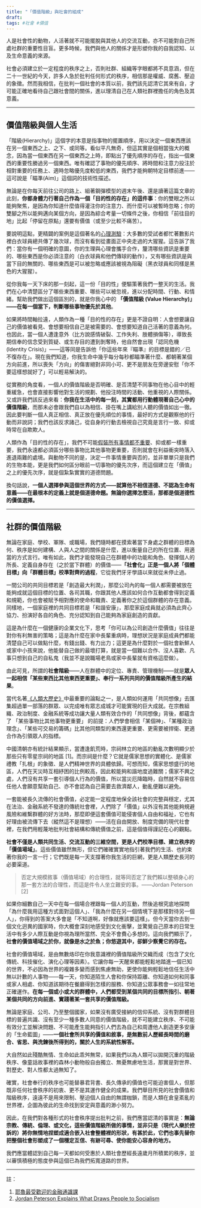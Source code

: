 ```yaml
---
title: "「價值階級」與社會的組成"
draft: 
tags: #社會 #價值
---
```

人是社會性的動物，人活著就不可能擺脫與其他人的交流互動，亦不可能對自己所處社群的重要性目盲。更多時候，我們與他人的關係才是形塑你我的自我認知、以及生命意義的來源。

社會必須建立於一定程度的秩序之上，否則社群、組織等字眼都將不具意涵，但在二十一世紀的今天，許多人急於批判任何形式的秩序，相信那是權威、腐舊、壓迫的象徵。然而我相信，在批判一個社會的本質以前，我們該先認清它其來有自，才可能正確地看待自己跟社會間的關係，進以理清自己在人類社群裡擔任的角色及其意義。

---

## 價值階級與個人生活

「階級(Hierarchy)」這個字的本意是指事物的擺置順序，用以決定一個東西應該在另一個東西之上、之下、或同等。看似平凡無奇，但這其實是個相當強大的概念，因為當一個東西在另一個東西之上時，即點出了優先順序的存在，指出一個東西的重要性勝過另一個東西。唯有確認了事物的優先順序、將時間和注意力投注於相對重要的任務上、適時忽略優先度較低的東西，我們才能夠朝特定目標前進——這可說是「瞄準(Aim)」這個詞的技術性描述。

無論是在你每天前往公司的路上、組著鋼彈模型的週末午後、還是讀著這篇文章的此刻，**你都身體力行著自己作為一個「目的性的存在」的這件事**：你的雙眼之所以能夠聚焦，是因為你知道什麼值得灌注你的注意力、而什麼可以被暫時忽略；你的雙腳之所以能夠邁向某個方向，是因為綜合考量一切條件之後，你相信「前往目的地」比起「停留在原點」還要有價值（或至少比較不痛苦）。

要說明這點，更精闢的案例是這個著名的[心理測驗](https://youtu.be/vJG698U2Mvo)：大多數的受試者都忙著數影片裡白衣球員總共傳了幾次球，而沒有看到從畫面正中央走過的大猩猩。這告訴了我們：當你有一個明確的意圖，你的生理與心理會攜手合作，釐清哪些資訊是重要的、哪些東西是你必須注意的（白衣球員和他們傳球的動作），又有哪些資訊是與當下目的無關的、哪些東西是可以被忽略或應該被視為阻礙（黑衣球員和同樣是黑色的大猩猩）。

從你我每一天下床的那一刻起，這一份「目的性」便驅策著我們一整天的生活。我們在心中清楚區分了哪些東西重要、哪些可以被忽視，進以分配時間、行動、和情緒。幫助我們做出這個區別的，就是你我心中的 **「價值階級 (Value Hierarchy)」——在每一個當下，判斷哪些事物優先於其他**。

如果將時間軸拉遠，人類作為一種「目的性的存在」更是不證自明：人會想要讓自己的價值被看見、會想要相信自己是被需要的、會想要知道自己活著的意義為何。也因此，當一個人遭逢意外（比方說感情破裂、工作失利、肢體損傷等），導致長期信奉的信念受到質疑、或生存目的遭到剝奪時，他自然會出現「認同危機 (Identity Crisis)」——這等同是告訴他「你這些年來『瞄準』的目標是錯的／已不復存在」。現在我們知道，你我生命中幾乎每分每秒都瞄準著什麼、都朝著某個方向前進，所以喪失「方向」的傷害絕對非同小可、更不是朋友在旁邊安慰「你不要這樣想就好了」可以輕易解決的。

從實務的角度看，一個人的價值階級是否明確、是否清楚不同事物在他心目中的輕重緩急，也會直接影響他對生活的規劃、他投注時間的活動、他重視的人際關係。又或許我們該反過來看：**你我在生活中的每一刻，其實都用行動體現著自己心中的價值階級**，而那未必會跟我們自以為相信、掛在嘴上講給別人聽的價值如出一徹。因此要判斷一個人真正相信、真正放在優先順位的事情，最好的方式是觀察他的行動而非說詞；我們也該反求諸己，從自身的行動去檢視自己究竟是言行一致、抑或時常在自欺欺人。

人類作為「目的性的存在」，我們不可能[假裝所有事情都不重要](「樂觀虛無主義」的謬誤)、抑或都一樣重要，我們永遠都必須區分哪些事物比其他事物更重要，否則就會在利益衝突時落入進退兩難的處境。與動物不同的是，決定一件事情重要與否的，並非單單只是我們的生物本能，更是我們如何區分眼前一切事物的優先次序，而這個建立在「價值」之上的優先次序，就是個紮紮實實的道德問題。

換句話說，**一個人選擇參與這個世界的方式——就算他不相信道德、不認為生命有意義——在最根本的定義上就是個道德命題。無論你選擇怎麼活，那都是個道德性的價值選擇。**

---

## 社群的價值階級

無論在家庭、學校、軍隊、或職場，我們隨時都在摸索著當下身處之群體的目標為何、秩序是如何建構、人與人之間的關係是什麼，進以衡量自己的所在位置、用適當的方式言行。唯有如此，我們才能發現自己在群體中的功能和角色、發揮個人的所長、定義自身存在（之於當下群體）的價值——**「社會化」正是一個人將「個體目標」向「群體目標」校準對齊的過程**，它從我們牙牙學語以來就從未停止過。

一間公司的共同目標若是「創造最大利潤」，那麼公司內的每一個人都需要被放在能夠成就這個目標的位置、各司其職，你跟其他人應該如何合作互動都會得到定義和規範，你也會被賦予相對應的使命和職責、定義著你之於這個群體的存在意義。同樣地，一個家庭裡的共同目標若是「和諧安康」，那麼家庭成員就必須為此齊心協力、扮演好各自的角色、充分認知到自己能夠為家庭創造的貢獻。

這是為什麼在一個健康的企業文化下，思考「你可以為公司創造什麼價值」往往是對你有利無害的策略；這是為什麼在家中長輩重病時，理想狀況是家庭成員們都能清楚自己可以做點什麼，有錢出錢、有力出力；這更是為什麼對於一個社會新鮮人或家中小孩來說，他能替自己做的最壞打算，就是當一個難以合作、沒人喜歡、凡事只想到自己的自私鬼（我並不是說職場老鳥或家中長輩就有資格這麼做）。

由此可見，所謂的**社會階級**——人在群體中的定位、專責、管理機制——就是**眾人一起相信「某些東西比其他東西更重要」、奉行一系列共同的價值階級所產生的結果**。



當代名著[《人類大歷史》](https://www.books.com.tw/products/0010774982)中最重要的論點之一，是人類如何運用「共同想像」去匯集超過單一部落的群眾、以完成唯有眾志成城才可能實現的巨大成就。在宗教組織、政治制度、金融系統等成功讓大量人類有效合作的「共同想像」背後，都蘊含了 「某些事物比其他事物更重要」 的前提：人們學會相信「某個神」、「某種政治理念」、「某些可交易的籌碼」比其他同類型的東西還更重要、更需要被捍衛、更適合作為引領眾人的指標。

中國清朝亦有統計結果顯示，當遭逢飢荒時，宗祠林立的地區的動亂次數明顯少於那些只有零星宗祠的地區 [1]。而宗祠是什麼？它就是儒家思想的實體化、是儒家禮教「扎根」的象徵、是人們精神世界的具體依歸。可想而知，儒家思想盛行的地區，人們在天災時互相紓困的比例較高，因此較能夠和諧地度過難關；儒家不興之處，人們沒有共享一套引導個人行為的價值，所以當災厄降臨時，自然就不容易信任他人會願意幫助自己、亦不會認為自己需要去救濟鄰人，動亂便難以避免。

一套能被長久流傳的社會價值，必定能一定程度地保全該社會的完整與穩定，尤其在法治、金融系統不發達的傳統社會裡，人們除了「價值」以外沒有其他能夠規避風險和維繫群體的好方法時，那麼即便這套價值可能侵害個人自由和福祉，它也有好理由被流傳下去（縱然這不是理想）——活在自由開放、制度完備的現代社會裡，在我們用輕蔑地批判社會結構和傳統價值之前，這是個值得謹記在心的觀點。



**社會不僅是人類共同生活、交流互動的三維空間，更是人們校準目標、建立秩序的「價值場域」**。這些價值雖然無形，但它們確確實實地指引著我們的生活、也約束著你我的一言一行；它們既是每一天支撐著你我生活的巨網，更是人類歷史長河的必要渠道。

>否定大規模敘事（價值場域）的合理性，就等同否定了我們賴以整頓身心的那一套方法的合理性，而這是件令人坐立難安的事。——Jordan Peterson [2]

如果你細數自己一天中在每一個場合裡跟每一個人的互動，然後追根究底地探問「為什麼我用這種方式面對這個人」、「我為什麼在另一個情境下是那樣對待另一個人」，你得到的答案大多會是「不知道啊，好像就應該要這樣」。但今天當你去到一個文化迥異的國家時，你大概會深刻地感受到文化衝擊，並驚覺自己原本的日常生活中有多少人際互動是你視為理所當然、完全不會費心多想的。這向我們顯示了，**社會的價值場域之於你，就像是水之於魚；你悠遊其中，卻鮮少察覺它的存在。**

社會的價值場域，是由無數烙印在你我意識裡的價值階級所交織而成（包含了文化傳統、科技催化、演化心理等因素）。它讓你每一天醒來都能輕鬆地踏進一個已知的世界，不必因為世界的複雜多變而感到焦慮無助，更使你能夠輕鬆地信任生活中無以計數的人事物——每一天，你知道陌生人會和你保持距離、你知道如何和同事或家人相處、你知道該期待在餐廳得到怎樣的服務、你知道公眾事務會一如往常地正確運作。**在每一個或小或大的群體中，人們都受到某個共同的目標所指引、朝著某個共同的方向前進、實踐著某一套共享的價值階級。**

無論是家庭、公司、乃至整個國家，如果沒有廣受接納的信仰系統、沒有對群體目標的普遍共識、沒有至少一種多數人同意的價值階級，就不可能建立秩序、不可能有效分工並解決問題、不可能產生能夠指引人們去為自己和周遭他人創造更多安康的「生命藍圖」——**一個社會所共享的價值和敘事，是無數前人歷經長時間的磨合、省思、與洗鍊後所得到的，關於人生的系統性解答。**

大自然如此殘酷無情、生命如此乖舛無常，如果我們以為人類可以拋開沉重的階級秩序、像童話故事裡的森林小動物般自由獨立、無憂無慮地生活，那實是對世界、對歷史、對人性都太過無知了。

確實，社會奉行的秩序也可能替暴君背書、長久傳承的價值也可能迫害個人，但那既非任何社會秩序的初衷、更不是其運作健全的成果。我們舉目所見的社會價值和階級秩序，遠遠不是用來限制、壓迫個人自由的無謂枷鎖，而是人類在倉皇紊亂的世界裡，企圖為彼此的生命找到安定與意義的渺小努力。

因此，在我們對各種形式的社會秩序提出批判之前，我們應當認清的事實是：**無論宗教、傳統、倫理、或文化，這些價值階級所做的事情，並非只是（現代人樂於控訴的）將你無情地捏塑成適合嵌入社會整體裡的形狀，有甚於此，它們也事先替你把整個社會形塑成了一個穩定互信、有跡可尋、使你能安心容身的地方。**

我們應當體認到自己每一天都如何受惠於人類社會歷經長遠歲月所積累的秩序，並以審慎積極的態度參與這個已為我們拓寬道路的世界。

---

註：

1.  [耶魯最受歡迎的金融通識課](https://www.books.com.tw/products/0010837495)
2.  [Jordan Peterson Explains What Draws People to Socialism](https://www.heritage.org/progressivism/commentary/jordan-peterson-explains-what-draws-people-socialism)